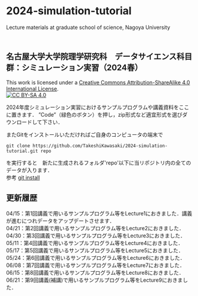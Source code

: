 # 2024-simulation-tutorial
Lecture materials at graduate school of science, Nagoya University

## <br>名古屋大学大学院理学研究科　データサイエンス科目群：シミュレーション実習（2024春）
 
This work is licensed under a
[Creative Commons Attribution-ShareAlike 4.0 International License][cc-by-sa].<br>
[![CC BY-SA 4.0][cc-by-sa-image]][cc-by-sa]

[cc-by-sa]: http://creativecommons.org/licenses/by-sa/4.0/
[cc-by-sa-image]: https://licensebuttons.net/l/by-sa/4.0/88x31.png
[cc-by-sa-shield]: https://img.shields.io/badge/License-CC%20BY--SA%204.0-lightgrey.svg


2024年度シミュレーション実習におけるサンプルプログラムや講義資料をここに置きます．
”Code”（緑色のボタン）を押し，zip形式など適宜形式を選びダウンロードして下さい．

またGitをインストールいただければご自身のコンピュータの端末で
```
git clone https://github.com/TakeshiKawasaki/2024-simulation-tutorial.git repo
```
を実行すると　新たに生成されるフォルダ'repo'以下に当リポジトリ内の全てのデータが入ります．<br>
参考 [git install][1]

[1]:https://git-scm.com/book/ja/v2/%E4%BD%BF%E3%81%84%E5%A7%8B%E3%82%81%E3%82%8B-Git%E3%81%AE%E3%82%A4%E3%83%B3%E3%82%B9%E3%83%88%E3%83%BC%E3%83%AB


## 更新履歴<br>
04/15：第1回講義で用いるサンプルプログラム等をLecture1におきました．講義が進むにつれデータをアップデートさせます．<br>
04/21：第2回講義で用いるサンプルプログラム等をLecture2におきました．<br>
04/30：第3回講義で用いるサンプルプログラム等をLecture3におきました．<br>
05/11：第4回講義で用いるサンプルプログラム等をLecture4におきました．<br>
05/17：第5回講義で用いるサンプルプログラム等をLecture5におきました．<br>
05/24：第6回講義で用いるサンプルプログラム等をLecture6におきました．<br>
06/08：第7回講義で用いるサンプルプログラム等をLecture7におきました．<br>
06/15：第8回講義で用いるサンプルプログラム等をLecture8におきました．<br>
06/21：第9回講義(補講)で用いるサンプルプログラム等をLecture9におきました．<br>
